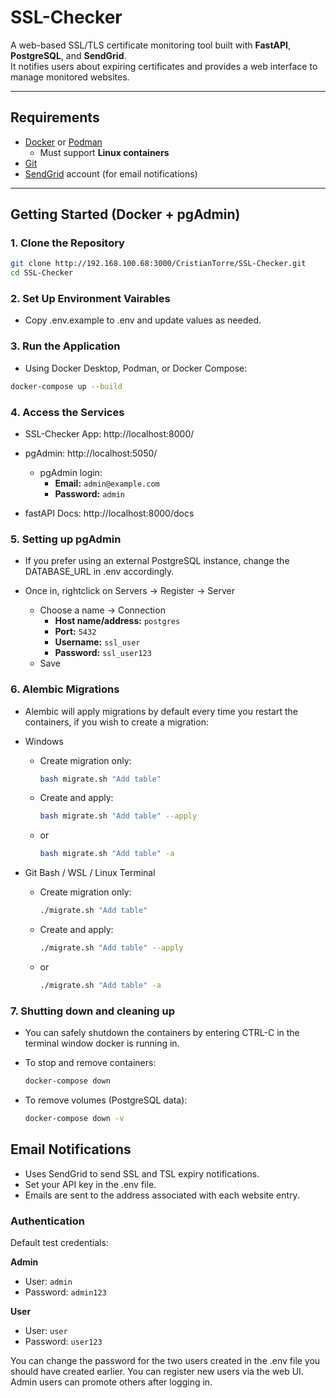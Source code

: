 #  SSL-Checker

A web-based SSL/TLS certificate monitoring tool built with **FastAPI**, **PostgreSQL**, and **SendGrid**.  
It notifies users about expiring certificates and provides a web interface to manage monitored websites.

---

##  Requirements

- [Docker](https://www.docker.com/) or [Podman](https://podman.io/)
    - Must support **Linux containers**
- [Git](https://git-scm.com/)
- [SendGrid](https://sendgrid.com) account (for email notifications)

---

##  Getting Started (Docker + pgAdmin)

### 1. Clone the Repository

```bash
git clone http://192.168.100.68:3000/CristianTorre/SSL-Checker.git
cd SSL-Checker
```
### 2. Set Up Environment Vairables

- Copy .env.example to .env and update values as needed.

### 3. Run the Application

- Using Docker Desktop, Podman, or Docker Compose:

```bash
docker-compose up --build
```

### 4. Access the Services 

- SSL-Checker App: http://localhost:8000/
- pgAdmin: http://localhost:5050/
    - pgAdmin login:
        - **Email:** `admin@example.com`
        - **Password:** `admin`

- fastAPI Docs: http://localhost:8000/docs


### 5. Setting up pgAdmin

- If you prefer using an external PostgreSQL instance, change the DATABASE_URL in .env accordingly.

- Once in, rightclick on Servers -> Register -> Server
    - Choose a name -> Connection
        - **Host name/address:** `postgres`
        - **Port:** `5432`
        - **Username:** `ssl_user`
        - **Password:** `ssl_user123`
    - Save

### 6. Alembic Migrations

- Alembic will apply migrations by default every time you restart the containers, if you wish to create a migration:
 
 - Windows
    - Create migration only:
        ```bash
        bash migrate.sh "Add table"
        ```
    - Create and apply:
        ```bash
        bash migrate.sh "Add table" --apply
        ```
    - or
        ```bash
        bash migrate.sh "Add table" -a
        ```

 - Git Bash / WSL / Linux Terminal
    - Create migration only:
        ```bash
        ./migrate.sh "Add table"
        ```
    - Create and apply:
        ```bash
        ./migrate.sh "Add table" --apply
        ```
    - or
        ```bash
        ./migrate.sh "Add table" -a
        ```

### 7. Shutting down and cleaning up

- You can safely shutdown the containers by entering CTRL-C in the terminal window docker is running in.

- To stop and remove containers:
    ```bash
    docker-compose down
    ```
- To remove volumes (PostgreSQL data):
    ```bash
    docker-compose down -v
    ```
## Email Notifications

- Uses SendGrid to send SSL and TSL expiry notifications.
- Set your API key in the .env file.
- Emails are sent to the address associated with each website entry.

### Authentication

Default test credentials:


**Admin**
- User: `admin`
- Password: `admin123`

**User**
- User: `user`
- Password: `user123`

You can change the password for the two users created in the .env file you should have created earlier.
You can register new users via the web UI. Admin users can promote others after logging in.
